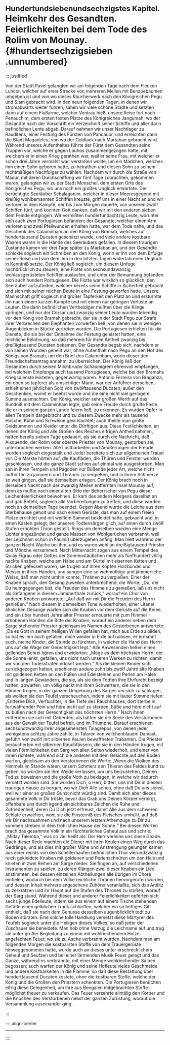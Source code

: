 # <small>Hundertundsiebenundsechzigstes Kapitel.</small><br />Heimkehr des Gesandten. Feierlichkeiten bei dem Tode des Rolim von Mounay.{#hundertsechzigsieben .unnumbered}

::: justified

Von der Stadt Pavel gelangten wir am folgenden Tage nach dem Flecken Luncor,
welcher auf einer Strecke von mehreren Meilen mit Benzoebäumen umgeben ist und
von wo dieses Räucherwerk nach den Königreichen Pegu und Siam gebracht wird. In
den neun folgenden Tagen, in denen wir stromabwärts weiter fuhren, sahen wir
viele schöne Städte und setzten dann auf einem Flußarme, welcher Ventrau hieß,
unsere Reise fort nach Penauchim, dem ersten festen Platze des Königreiches
Jangumah, wo der Gesandte nach der Vorschrift ein Verzeichniß seiner Schiffe und
aller darin befindlichen Lente abgab. Darauf nahmen wir unser Nachtlager zu
Rauditens, einer Festung des Fürsten von Pancauor, und erreichten dann die Stadt
Magadeleu, von wo der Goldlack nach Martaban gebracht wird. Während unseres
Aufenthaltes führte der Fürst dem Gesandten seine Truppen vor, welche er gegen
Lauhos zusammengezogen hatte, mit welchem er in einen Krieg gerathen war, weil
er seine Frau, mit welcher er schon drei Jahre vermählt war, verstoßen wollte,
um ein Mädchen, welches ihm einen Sohn geboren hatte, zu heirathen und diesen
Sohn zu seinem rechtmäßigen Nachfolger zu wählen. Nachdem wir durch die Straße
von Madur, mit deren Durchschiffung wir fünf Tage zubrachten, gekommen waren,
gelangten wir zu der Stadt Monschel, dem ersten Orte des Königreiches Pegu, wo
uns noch ein großes Unglück erwartete. Der berüchtigte Seeräuber Schalagonim,
welcher in dieser Meeresgegend mit dreißig wohlbemannten Schiffen kreuzte, griff
uns in einer Nacht an und wir verloren in dem Kampfe, der bis zum Morgen
dauerte, von unseren zwölf Schiffen fünf, und konnten Gott danken, daß wir mit
den anderen sieben dem Feinde entgingen. Wir vermißten hundertundachtzig Leute,
worunter sich auch zwei Portugiesen befanden; der Gesandte, welcher einen Arm
verloren und zwei Pfeilwunden erhalten hatte, war dem Tode nahe, und das
Geschenk des Calaminham an den König von Bramah, welches auf hunderttausend
Ducaten geschätzt wurde, und viele andere kostbare Waaren waren in die Hände des
Seeräubers gefallen. In diesem traurigen Zustande kamen wir drei Tage später zu
Martaban an, und der Gesandte schickte sogleich ein Schreiben an den König,
worin er ihn von dem Erfolge seiner Reise und von dem ihm in den letzten Tagen
widerfahrenen Unglück in Kenntniß setzte. Der König ließ sogleich, um diesem
Unfuge nachdrücklich zu steuern, eine Flotte von sechsundzwanzig
wohlausgerüsteten Schiffen auslaufen, und unter der Bemannung befanden sich auch
hundert Portugiesen. Die Flotte war wirklich so glücklich, den Seeräuber
aufzufinden, welcher bereits seine Schiffe in Sicherheit gebracht und sich mit
seiner reichen Beute in eine Festung geworfen hatte. Unsere Mannschaft griff
sogleich mit großer Tapferkeit den Platz an und erstürmte ihn nach einem kurzen
Kampfe und mit einem nur geringen Verluste an Leuten. Die darin befindlichen
Vertheidiger mußten über die Klinge springen, und nur der Corsar und zwanzig
seiner Leute wurden lebendig vor den König von Bramah gebracht, der sie in der
Stadt Pegu zur Strafe ihrer Verbrechen den Elephanten vorwerfen ließ, von denen
sie in wenigen Augenblicken in Stücke zertreten wurden. Die Portugiesen
erhielten für die Dienste, die sie bei der Einnahme der Festung geleistet
hatten, eine reichliche Belohnung, so daß mehrere für ihren Antheil zwanzig bis
dreißigtausend Ducaten bekamen. Der Gesandte begab sich, nachdem er von seinen
Wunden geheilt war, ohne Aufenthalt nach Pegu an den Hof des Königs von Bramah,
um den Brief des Calaminham, worin dieser den Freundschaftsantrag annahm, zu
überreichen. Der König ließ den Gesandten durch seinen Milchbruder Schaumigrem
ehrenvoll empfangen, bei welchem Empfange auch tausend Portugiesen, welche bei
den Bramahs Kriegsdienste leisteten, gegenwärtig waren. Antonio Ferreira von
Braganza, ein eben so tapferer als umsichtiger Mann, war der Anführer derselben,
erhielt einen jährlichen Sold von zwölftausend Ducaten, außer den Geschenken,
womit er beehrt wurde und die eine nicht viel geringere Summe ausmachten. Der
König, welcher sehr großen Werth auf das Bündniß mit dem Calaminham legte, gab
seine Freude durch große Feste, die er in seinem ganzen Lande feiern ließ, zu
erkennen. Es wurden Opfer in allen Tempeln dargebracht und zu diesem Zwecke mehr
als tausend Hirsche, Kühe und Schweine geschlachtet; auch theilte man große
Geldsummen und Kleider unter die Dürftigen aus. Diese Festlichkeiten, an denen
der König und alle Großen des Reiches eifrigen Antheil nahmen, hatten bereits
sieben Tage gedauert, als sie durch die Nachricht, daß Aixquendo, der Rolim oder
oberste Priester von Mounay, gestorben sei, unterbrochen werben. Alle
Lustbarkeiten und Aeußerungen der Freude wurden sogleich eingestellt und Jeder
bereitete sich zur allgemeinen Trauer vor. Die Märkte hörten auf, die Kaufläden,
die Thüren und Fenster wurden geschlossen, und die ganze Stadt schien auf einmal
wie ausgestorben. Man sah in ihren Tempeln und Pagoden nur Büßende jeder Art,
welche nicht aufhörten zu jammern und Thränen zu vergießen, und in ihrem
Schmerze so weit gingen, daß sie demselben erlagen. Der König brach noch in
derselben Nacht nach der zwanzig Meilen entfernten Insel Mounay auf, denn es
mußte nach einer alten Sitte der Beherrscher von Pegu dieser
Leichenfeierlichkeit beiwohnen. Er kam des andern Morgens daselbst an und gab
Befehl, sogleich alle Vorbereitungen zu treffen, und diese wurden noch an
demselben Tage beendet. Gegen Abend wurde die Leiche aus dem Sterbehause geholt
und nach einem Gerüste, das man auf einem freien Platze errichtet und mit weißem
Sammet bekleidet hatte, gebracht und, in einen Kasten gelegt, der unseren
Todtensärgen glich, auf einen durch zwölf Stufen erhöhten Thron gestellt. Rings
um denselben wurden eine Menge Lichter angezündet und ganze Massen von
Wohlgerüchen verbrannt, weil der Leichnam schon in Fäulniß überzugehen anfing.
Man hielt während der ganzen Nacht Wache bei ihm, und es waren wohl an
dreißigtausend Priester und Mönche versammelt. Nach Mitternacht zogen aus einem
Tempel des Quiay Figrau oder Gottes der Sonnenstäubchen mehr als fünfhundert
völlig nackte Knaben, welche am Halse und am Gürtel mit eisernen Ketten und
Stricken gefesselt waren; sie trugen auf ihren Köpfen Holzbündel und Messer in
ihren Händen, und sangen eine so wehmüthige und jämmerliche Weise, daß man nicht
umhin konnte, Thränen zu vergießen. Einer der Knaben sprach, den Gesang zuweilen
unterbrechend, die Worte: „Du, der Du heimgegangen bist, die Freuden des Himmels
zu genießen, laß uns nicht als Gefangene in diesem Jammerthale zurück,“ worauf
ein Chor von anderen Knaben antwortete: „Auf daß wir mit Dir die Freuden des
Herrn genießen.“ Nach diesem in demselben Tone wiederholten, einer Litanei
ähnlichen Gesange warfen sich die Knaben vor dem Gerüste auf die Kniee, und ein
über hundert Jahre alter Priester erneuerte mit zum Himmel erhobenen Händen die
Bitte der Knaben, worauf ein anderer neben dem Sarge stehender Priester
gleichsam im Namen des Gestorbenen antwortete: „Da es Gott in seinem heiligen
Willen gefallen hat, mich aus Erde zu bilden, so hat es ihm auch gefallen, mich
wieder in Erde aufzulösen, er ermahnt euch, meine Kinder, die Stunde zu
fürchten, in welcher die Hand des Herrn uns auf die Wage der Gerechtigkeit
legt.“ Alle Anwesenden ließen einen gellenden Schrei hören und erwiderten: „Möge
es dem höchsten Herrn, der die Sonne lenkt, gefallen, uns nicht nach unseren
Werken zu richten, damit wir von den Todesstrafen erlöset werden.“ Als die
kleinen Kinder sich zurückgezogen hatten, erschienen andere zehn bis zwölf Jahre
alte Knaben mit goldenen Ketten an den Füßen und Edelsteinen und Perlen am Halse
und in langen Gewändern, die sie, als sie dem Todten ihre Ehrfurcht bezeigt
hatten, abwarfen, um völlig nackt mit ihren Schwertern, die sie in den Händen
trugen, in der ganzen Umgebung des Sarges um sich zu schlagen, als wollten sie
den Teufel verscheuchen, indem sie mit lauter Stimme riefen: „Entferne Dich,
Verfluchter, in die Tiefe des Rauchhauses, dort sterbe in fortwährender Pein und
höre nicht auf zu sterben; büße und höre nicht auf zu büßen nach der
Gerechtigkeit des höchsten Herrn.“ Nach ihnen entfernten sie sich mit Geberden,
als hätten sie die Seele des Verstorbenen aus der Gewalt der Teufel befreit, und
im Triumphe. Darauf erschienen sechsundzwanzig ihrer angesehensten Talagrepos,
von denen jeder wenigstens achtzig Jahre zählte, in Talaren von veilchenblauem
Damast, geführt von zwölf mit silbernen Keulen bewaffneten Trabanten. Die
Priester beräucherten mit silbernen Rauchfässern, die sie in den Händen trugen,
mit vielen Förmlichkeiten den Sarg von allen Seiten wiederholt, und einer von
ihnen richtete, während sich die anderen mit dem Gesichte auf den Boden warfen,
gleichsam an den Verstorbenen die Worte: „Wenn die Wolken des Himmels im Stande
wären, unsern Schmerz den Thieren des Feldes kund zu geben, so würden sie ihre
Weide verlassen, um uns beizustehen, Deinen Tod zu beweinen und die große Noth
zu beklagen, in welche wir dadurch versetzt worden sind. Sie würden Dich, o
Herr, bitten, uns mit Dir in diesem traurigen Hause zu bergen, wo wir Dich Alle
sehen, ohne daß Du uns siehst, weil wir einer so großen Gunst nicht würdig sind.
Damit sich aber dieses gesammte Volk in Dir tröste, bevor das Grab uns Deinen
Körper verbirgt, offenbare uns durch irgend ein sichtbares Zeichen die Ruhe und
Zufriedenheit, deren Du Dich jetzt erfreust, damit Alle aus dem schweren Schlafe
erwachen, wont sie die Finsterniß des Fleisches umhüllt, auf daß wir Dir
nachzuahmen und nach unserem letzten Athemzuge zu Dir zu kommen streben in dem
fröhlichen Hause der Sonne.“ Bei diesen Worten brach das gesammte Volk in ein
fürchterliches Geheul aus und schrie: „Miday Talemba,“ was so viel heißt als:
Der Herr verleihe uns diese Gnade. Nach dieser Rede machten die Diener mit ihren
Keulen einen Weg durch das Gedränge, und als dies mit großer Mühe und
Anstrengung gelungen kamen aus einer rechts von den Scheiterhaufen befindlichen
Thür vierundzwanzig reich gekleidete Knaben mit goldenen und Perlenschnüren um
den Hals und knieten in zwei Reihen am Sarge nieder. Sie fingen an, auf
verschiedenen Instrumenten zu spielen, zu deren Klängen zwei dieser Knaben ein
Lied anstimmten, bei dessen einzelnen Abtheilungen alle übrigen im Chore
einfielen, wodurch bei dem Volke reichliche Thränen hervorgerufen wurden, und
dessen Inhalt mehrere angesehene Zuhörer veranlaßte, sich das Antlitz zu
zerkratzen und ihr Haupt auf die Stufen des Thrones zu stoßen, worauf der Sarg
stand. Während dieser und anderer Feierlichkeiten opferten sich sechs junge
Edelleute, indem sie aus einem auf einem Tische stehenden Gefäße einen
gelblichen Trank schlürften, welcher ein so heftiges Gift enthielt, daß sie nach
dem Genusse desselben augenblicklich todt zu Boden stürzten. Eine solche tolle
Handlung versetzt diese Märtyrer des Teufels sogleich unter die Heiligen dieses
Volkes, so daß jeder der Zuschauer sie beneidete. Man hob ohne Verzug die
Leichname auf und trug sie unter großer Begleitung zu einem mit wohlriechendem
Holze angefachten Feuer, wo sie zu Asche verbrannt wurden. Nachdem man am
folgenden Morgen die kostbarsten Stoffe von dem Trauergerüste hinweggenommen
hatte, wurde auch an dieses unter erschrecklichem Geheul und Seufzen und bei
einer lärmenden Musik Feuer gelegt und das Ganze, während es verbrannte, mit
einer Menge wohlriechender Salben begossen; auch warfen der König und seine
Hofleute vieles Geschmeide und andere Kostbarkeiten in die Flamme, so daß diese
Bestattung über hunderttausend Ducaten kostete, ohne die kostbaren Stoffe,
welche der König und die Großen den Priestern schenkten. Die Portugiesen
benützten eifrig diese Gelegenheit, um ihre aus Bengalen mitgebrachten Stoffe
möglichst theuer zu verkaufen. Das Feuer verzehrte allmälig den Körper und die
Knochen des Verstorbenen nebst der ganzen Zurüstung, worauf die Versammlung
auseinander ging.


:::

:::: align-center
****
::::
